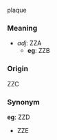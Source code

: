 plaque
### Meaning
+ _adj_: ZZA
    + __eg__: ZZB

### Origin

ZZC

### Synonym

__eg__: ZZD

+ ZZE


